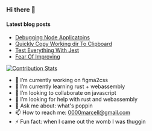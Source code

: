 ### Hi there 👋

#### Latest blog posts
* <a href="https://dev.to/____marcell/debugging-node-applications-4e07" />Debugging Node Applicatoins</a>
* <a href="https://dev.to/____marcell/quickly-copy-path-to-clipboard-8lf" />Quickly Copy Working dir To Clipboard</a>
* <a href="https://dev.to/____marcell/test-everything-with-jest-27co" />Test Everything With Jest</a>
* <a href="https://dev.to/____marcell/fear-of-improving-14n5" />Fear Of Improving</a>

[![Contribution Stats](https://github-contribution-stats.vercel.app/api/?username=0000marcell)](https://github.com/0000marcell/github-contribution-stats/)



- 🔭 I’m currently working on figma2css
- 🌱 I’m currently learning rust + webassembly
- 👯 I’m looking to collaborate on javascript
- 🤔 I’m looking for help with rust and webassembly
- 💬 Ask me about: what's poppin
- 📫 How to reach me: 0000marcell@gmail.com
- ⚡ Fun fact: when I came out the womb I was thuggin
